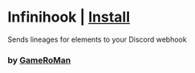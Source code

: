 # Infinihook | [Install](https://github.com/GameRoMan/InfiniteCraft/raw/refs/heads/main/infinibrowser/Infinihook/index.user.js)

Sends lineages for elements to your Discord webhook

### by [GameRoMan](https://github.com/GameRoMan)
